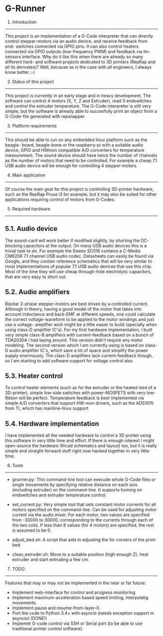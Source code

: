 G-Runner
========

1. Introduction
---------------

This project is an implementation of a G-Code interpreter that can directly
control stepper-motors via an audio device, and receive feedback from end-
switches connected via GPIO pins. It can also control heaters connected via
GPIO outputs (low-frequency PWM) and feedback via lm-sensors interface.
Why do it like this when there are already so many different hard- and software
projects dedicated to 3D printers (RepRap and all its derivates)?
Well, because as is the case with all engineers, I always know better ;-)

2. Status of this project
-------------------------

This project is currently in an early stage and in heavy development.
The software can control 4 motors (X, Y, Z and Extruder), read 3 endswitches
and control the extruder temperature. The G-Code interpreter is still very
simple, but the software is already able to succesfully print an object from a
G-Code-file generated with repsnapper.

3. Platform requirements
------------------------

This should be able to run on any embedded linux platform such as the beagle-
board, beagle-bone or the raspberry-pi with a suitable audio device, GPIO and
HWmon compatible A/D converters for temperature measurement.
The sound device should have twice the number of channels as the number of
motors that need to be controlled. For example a cheap 7.1 USB audio device
will be enough for controlling 4 stepper-motors.

4. Main application
-------------------

Of course the main goal for this project is controlling 3D-printer hardware,
such as the RepRap Prusa i3 for example, but it may also be suited for other
applications requiring control of motors from G-Codes.

5. Required hardware
--------------------

5.1. Audio device
-----------------

The sound-card will work better if modified slightly, by shorting the DC-
blocking capacitors at the output. On many USB audio devices this is a
trivial task to do. For example the Sweex SC016 contains a C-Media CM6206
7.1 channel USB audio codec. Datasheets can easily be found via Google, and
they contain reference schematics that will be very similar to most
implementations of popular 7.1 USB audio devices that use this chip.
Most of the time they will use cheap through-hole electrolytic capacitors,
that are very easy to short out.

5.2. Audio amplifiers
---------------------

Bipolar 2-phase stepper-motors are best driven by a controlled current.
Although in theory, having a good model of the motor that takes into account
inductance and back-EMF at different speeds, one could calculate the correct
voltage-waveform to be applied to the motor windings and just use a voltage-
amplifier wich might be a little easier to build (specially when using class-D
amplifier IC's).
For my first hardware implementation, I built very simple class-B amplifiers
with current-feedback based on a bunch of TDA2030A I had laying around. This
version didn't require any motor modeling.
The second version which I am currently using is based on class-D audio
amplifier IC's, which save a lot of space and simplify the power supply
enormously. The class-D amplifiers lack current-feedback though, so I am
starting to add software support for voltage control also.

5.3. Heater control
-------------------

To control heater elements (such as for the extruder or the heated-bed of a
3D-printer), simple low-side switches with power-MOSFETS with very low-Rdson
will be perfect.
Temperature feedback is best implemented via simple A/D converters that support
HW-mon drivers, such as the ADS1015 from TI, which has mainline-linux support.

5.4. Hardware implementation
----------------------------

I have implemented all the needed hardware to control a 3D printer using this
software in very little time and effort. If there is enough interest I might
open-source the hardware (Kicad schematics and layout) too, but it is really
simple and straight-forward stuff right now hacked together in very little time.

6. Tools
--------

 * grunner.py: This command-line tool can execude whole G-Code files or single
   movements by specifying relative distance on each axis (including extruder)
   on the command-line. It supports homing on endswitches and extruder
   temperature control.

 * set_current.py: Very simple tool that sets constant motor currents for all
   motors specified on the command-line. Can be used for adjusting motor
   current via the audio mixer. For each motor, two values are specified from
   -30000 to 30000, corresponding to the currents through each of the two
   coils. If less than 8 values (for 4 motors) are specified, the rest is
   assumed to be 0.

 * adjust_bed.sh: A script that aids in adjusting the for corners of the print-
   bed.

 * clean_extruder.sh: Move to a suitable position (high enough Z), heat
   extruder and start extruding a few cm.

7. TODO:
--------

Features that may or may not be implemented in the near or far future:

 * Implement web-interface for control and progress monitoring.
 * Implement maximum-acceleration based speed limiting, interpolatig movements.
 * Implement pause and resume-from-layer-X.
 * Port the code to Python 3.4+ with asyncio (needs exception support in
   asyncio) (DONE!)
 * Implemet G-code control via SSH or Serial port (to be able to use traditional
   printer control software).

